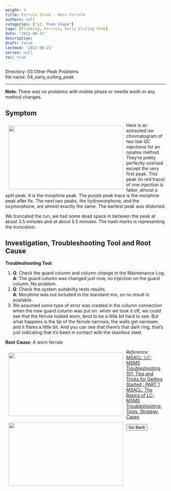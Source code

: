 ```yaml
---
weight: 4
title: Ferrule Issue - Worn Ferrule
authors: null
categories: ["LC: Peak Shape"]
tags: [Plumbing, Ferrule, Early Eluting Peak]
date: "2022-08-21"
description:  
draft: false
lastmod: "2022-08-21"
series: null
toc: true
---
```

Directory: 03 Other Peak Problems  
file name: 04_early_eulting_peak


<!--more-->
---
<b>Note</b>: There was no problems with mobile phase or needle wash or any method changes.  

## Symptom
<div class = "row">
<img width ="360" height= "200" src = "/docs/images/Screenshot 2022-08-18 212950.png" style ="float: left" HSPACE="10" VSPACE="10"/>  

Here is an extracted ion chromatogram of two low QC injections for an opiates method.  They’re pretty perfectly overlaid except the very first peak.  This peak (in red trace) of one injection is fatter, almost a split peak. It is the morphine peak. The purple peak trace is the morphine peak after fix.  The next two peaks, the hydromorphone, and the oxymorphone, are almost exactly the same.  The earliest peak was distorted.

We truncated the run, we had some dead space in between the peak at about 3.5 minutes and at about 5.5 minutes.  The hash marks is representing the truncation.  
</div>

## Investigation, Troubleshooting Tool and Root Cause

<b>Troubleshooting Tool</b>:    
1) <b>Q</b>: Check the guard column and column change in the Maintenance Log.  
<b>A</b>: The guard column was changed just now, no injection on the guard column.  No problem. 
2) <b>Q</b>: Check the system suitability tests results.    
<b>A</b>: Morphine was not included in the standard mix, so no result is available.  
3) We assumed some type of error was created in the column connection when the new guard column was put on. when we took it off, we could see that the ferrule looked worn, tend to be a little bit hard to see. But what happens is the tip of the ferrule narrows, the walls get narrower, and it flares a little bit. And you can see that there’s that dark ring, that’s just indicating that it’s been in contact with the stainless steel. 

<b>Root Cause</b>: A worn ferrule

<div class = "row">
<img width ="360" height= "200" src = "/docs/images/Screenshot 2022-08-18 213225.png" style ="float: left" HSPACE="10" VSPACE="10"/>
<img width ="360" height= "200" src = "/docs/images/Screenshot 2022-08-18 213647.png" style ="float: left" HSPACE="10" VSPACE="10"/>
</div>

*Reference*:  
[MSACL: LC-MSMS Troubleshooting 101: Tips and Tricks for Getting Started : PART 1](https://www.msacl.org/index.php?header=Learning_Center&tab=Video_Library&subtab=Search_Video_Library)    
[MSACL: The Basics of LC-MSMS Troubleshooting: Tools, Strategy, Cases](https://www.msacl.org/index.php?header=Learning_Center&tab=Video_Library&subtab=Search_Video_Library)    

<button class="button" onclick="history.back()">Go Back</button>